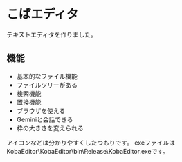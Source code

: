 # こばエディタ

テキストエディタを作りました。
## 機能
- 基本的なファイル機能
- ファイルツリーがある
- 検索機能
- 置換機能
- ブラウザを使える
- Geminiと会話できる
- 枠の大きさを変えられる

アイコンなどは分かりやすくしたつもりです。
exeファイルはKobaEditor\KobaEditor\bin\Release\KobaEditor.exeです。